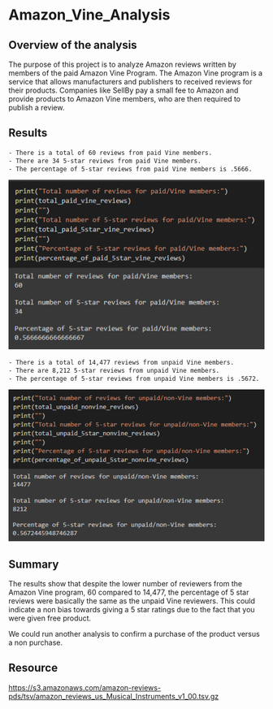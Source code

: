 # Amazon_Vine_Analysis

## Overview of the analysis
The purpose of this project is to analyze Amazon reviews written by members of the paid Amazon Vine Program. The Amazon Vine program is a service that allows manufacturers and publishers to received reviews for their products. Companies like SellBy pay a small fee to Amazon and provide products to Amazon Vine members, who are then required to publish a review.


## Results
    - There is a total of 60 reviews from paid Vine members.
    - There are 34 5-star reviews from paid Vine members.
    - The percentage of 5-star reviews from paid Vine members is .5666.

![total_paid_Vine](https://github.com/pcar22/Amazon_Vine_Analysis/blob/main/Resources/total_paid_Vine.png)

    - There is a total of 14,477 reviews from unpaid Vine members.
    - There are 8,212 5-star reviews from unpaid Vine members.
    - The percentage of 5-star reviews from unpaid Vine members is .5672.

![total_unpaid_Vine](https://github.com/pcar22/Amazon_Vine_Analysis/blob/main/Resources/total_unpaid_Vine.png)

## Summary
The results show that despite the lower number of reviewers from the Amazon Vine program, 60 compared to 14,477, the percentage of 5 star reviews were basically the same as the unpaid Vine reviewers. This could indicate a non bias towards giving a 5 star ratings due to the fact that you were given free product.

We could run another analysis to confirm a purchase of the product versus a non purchase.

## Resource
https://s3.amazonaws.com/amazon-reviews-pds/tsv/amazon_reviews_us_Musical_Instruments_v1_00.tsv.gz

